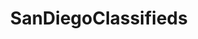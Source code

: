 ---
title: SanDiegoClassifieds
crosslinks:
- redditroommates
- sandiego
- DFWClassifieds
- giftcardexchange
- ironman
---